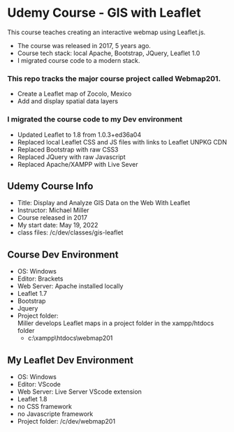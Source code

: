 # Udemy Course - GIS with Leaflet

This course teaches creating an interactive webmap using Leaflet.js.

- The course was released in 2017, 5 years ago.
- Course tech stack: local Apache, Bootstrap, JQuery, Leaflet 1.0
- I migrated course code to a modern stack.

### This repo tracks the major course project called Webmap201.

- Create a Leaflet map of Zocolo, Mexico
- Add and display spatial data layers

### I migrated the course code to my Dev environment

- Updated Leaflet to 1.8 from 1.0.3+ed36a04
- Replaced local Leaflet CSS and JS files with links to Leaflet UNPKG CDN
- Replaced Bootstrap with raw CSS3
- Replaced JQuery with raw Javascript
- Replaced Apache/XAMPP with Live Sever

## Udemy Course Info

- Title: Display and Analyze GIS Data on the Web With Leaflet
- Instructor: Michael Miller
- Course released in 2017
- My start date: May 19, 2022
- class files: /c/dev/classes/gis-leaflet

## Course Dev Environment

- OS: Windows
- Editor: Brackets
- Web Server: Apache installed locally
- Leaflet 1.7
- Bootstrap
- Jquery
- Project folder:  
  Miller develops Leaflet maps in a project folder in the xampp/htdocs folder
  - c:\xampp\htdocs\webmap201

## My Leaflet Dev Environment

- OS: Windows
- Editor: VScode
- Web Server: Live Server VScode extension
- Leaflet 1.8
- no CSS framework
- no Javascripte framework
- Project folder: /c/dev/webmap201
